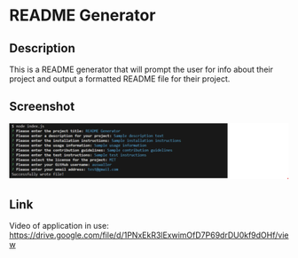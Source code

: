 # README Generator

## Description

This is a README generator that will prompt the user for info about their project and output a formatted README file for their project.

## Screenshot

![Screenshot of the command line application](./Develop/images/Screenshot.png)

## Link

Video of application in use: https://drive.google.com/file/d/1PNxEkR3lExwimOfD7P69drDU0kf9dOHf/view